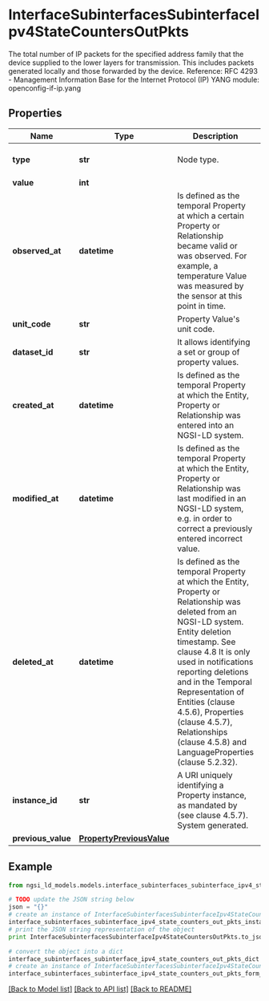 # InterfaceSubinterfacesSubinterfaceIpv4StateCountersOutPkts

The total number of IP packets for the specified address family that the device supplied to the lower layers for transmission. This includes packets generated locally and those forwarded by the device.  Reference: RFC 4293 - Management Information Base for the Internet Protocol (IP)  YANG module: openconfig-if-ip.yang 

## Properties

Name | Type | Description | Notes
------------ | ------------- | ------------- | -------------
**type** | **str** | Node type.  | [optional] [default to 'Property']
**value** | **int** |  | 
**observed_at** | **datetime** | Is defined as the temporal Property at which a certain Property or Relationship became valid or was observed. For example, a temperature Value was measured by the sensor at this point in time.  | [optional] 
**unit_code** | **str** | Property Value&#39;s unit code.  | [optional] 
**dataset_id** | **str** | It allows identifying a set or group of property values.  | [optional] 
**created_at** | **datetime** | Is defined as the temporal Property at which the Entity, Property or Relationship was entered into an NGSI-LD system.  | [optional] [readonly] 
**modified_at** | **datetime** | Is defined as the temporal Property at which the Entity, Property or Relationship was last modified in an NGSI-LD system, e.g. in order to correct a previously entered incorrect value.  | [optional] [readonly] 
**deleted_at** | **datetime** | Is defined as the temporal Property at which the Entity, Property or Relationship was deleted from an NGSI-LD system.  Entity deletion timestamp. See clause 4.8 It is only used in notifications reporting deletions and in the Temporal Representation of Entities (clause 4.5.6), Properties (clause 4.5.7), Relationships (clause 4.5.8) and LanguageProperties (clause 5.2.32).  | [optional] [readonly] 
**instance_id** | **str** | A URI uniquely identifying a Property instance, as mandated by (see clause 4.5.7). System generated.  | [optional] [readonly] 
**previous_value** | [**PropertyPreviousValue**](PropertyPreviousValue.md) |  | [optional] 

## Example

```python
from ngsi_ld_models.models.interface_subinterfaces_subinterface_ipv4_state_counters_out_pkts import InterfaceSubinterfacesSubinterfaceIpv4StateCountersOutPkts

# TODO update the JSON string below
json = "{}"
# create an instance of InterfaceSubinterfacesSubinterfaceIpv4StateCountersOutPkts from a JSON string
interface_subinterfaces_subinterface_ipv4_state_counters_out_pkts_instance = InterfaceSubinterfacesSubinterfaceIpv4StateCountersOutPkts.from_json(json)
# print the JSON string representation of the object
print InterfaceSubinterfacesSubinterfaceIpv4StateCountersOutPkts.to_json()

# convert the object into a dict
interface_subinterfaces_subinterface_ipv4_state_counters_out_pkts_dict = interface_subinterfaces_subinterface_ipv4_state_counters_out_pkts_instance.to_dict()
# create an instance of InterfaceSubinterfacesSubinterfaceIpv4StateCountersOutPkts from a dict
interface_subinterfaces_subinterface_ipv4_state_counters_out_pkts_form_dict = interface_subinterfaces_subinterface_ipv4_state_counters_out_pkts.from_dict(interface_subinterfaces_subinterface_ipv4_state_counters_out_pkts_dict)
```
[[Back to Model list]](../README.md#documentation-for-models) [[Back to API list]](../README.md#documentation-for-api-endpoints) [[Back to README]](../README.md)


